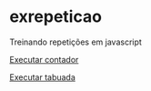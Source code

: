 # exrepeticao
 Treinando repetições em javascript

<a href= "https://caroline456.github.io/Tabuada-e-Contador/contador/contador.html">Executar contador</a>

<a href="https://caroline456.github.io/Tabuada-e-Contador/tabuada/tabuada.html">Executar tabuada</a>